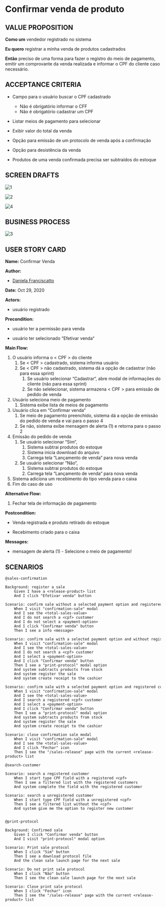 # Confirmar venda de produto

## VALUE PROPOSITION

 **Como um** vendedor registrado no sistema

 **Eu quero** registrar a minha venda de produtos cadastrados

 **Então** preciso de uma forma para fazer o registro do meio de pagamento, emitir um comprovante da venda realizada e informar o CPF do cliente caso necessário.

## ACCEPTANCE CRITERIA

- Campo para o usuário buscar o CPF cadastrado
    - Não é obrigatório informar o CFF
    - Não é obrigatório cadastrar um CPF

- Listar meios de pagamento para selecionar

- Exibir valor do total da venda

- Opção para emissão de um protocolo de venda após a confirmação

- Opção para desistência da venda

- Produtos de uma venda confirmada precisa ser subtraídos do estoque

## SCREEN DRAFTS

![1](/img/must-ERP/confirmar-venda1.png)

![2](/img/must-ERP/confirmar-venda2.png)

![4](/img/must-ERP/confirmar-venda4.png)

## BUSINESS PROCESS

![3](/img/must-ERP/confirmar-venda3.png)

## USER STORY CARD

**Name:** Confirmar Venda

**Author:** 

- [Daniela Franciscatto](https://github.com/danielaanjos) 

**Date:** Oct 29, 2020

**Actors:**  

- usuário registrado

**Precondition:**

- usuário ter a permissão para venda

- usuário ter selecionado “Efetivar venda“

**Main Flow:**

1. O usuário informa o < CPF > do cliente
    1. Se < CPF > cadastrado, sistema informa usuário
    2. Se < CPF > não cadastrado, sistema dá a opção de cadastrar (não para essa sprint)
        1. Se usuário selecionar “Cadastrar“, abre modal de informações do cliente (não para essa sprint)
        2. Se não selelecionar, sistema armazena < CPF > para emissão de pedido de venda
2. Usuário seleciona meio de pagamento
    1. Sistema exibe lista de meios de pagamento
3. Usuário clica em “Confirmar venda“
    1. Se meio de pagamento preenchido, sistema dá a opção de emissão do pedido de venda e vai para o passo 4
    2. Se não, sistema exibe mensagem de alerta (1) e retorna para o passo 2
4. Emissão do pedido de venda
    1. Se usuário selecionar “Sim“, 
        1. Sistema subtrai produtos do estoque
        2. Sistema inicia download do arquivo
        3. Carrega tela “Lançamento de venda“  para nova venda
    2. Se usuário selecionar “Não“,
        1. Sistema subtrai produtos do estoque
        2. Carrega tela “Lançamento de venda“  para nova venda
5. Sistema adiciona um recebimento do tipo venda para o caixa
6. Fim do caso de uso

**Alternative Flow:**

1. Fechar tela de informação de pagamento

**Postcondition:**

- Venda registrada e produto retirado do estoque

- Recebimento criado para o caixa

**Messages:**
	
- mensagem de alerta (1) - Selecione o meio de pagamento!

## SCENARIOS

```gherkin
@sales-confirmation

Background: register a sale
    Given I have a <release-product> list
    And I click "Efetivar venda" button

Scenario: confirm sale without a selected payment option and registered customer cpf
    When I visit "confirmation-sale" modal
    And I see the <total-sales-value>
    And I do not search a <cpf> customer
    And I do not select a <payment-option>
    And I click "Confirmar venda" button
    Then I see a info <message>

Scenario: confirm sale with a selected payment option and without registered customer cpf
    When I visit "confirmation-sale" modal
    And I see the <total-sales-value>
    And I do not search a <cpf> customer
    And I select a <payment-option>
    And I click "Confirmar venda" button
    Then I see a "print-protocol" modal option
    And system subtracts products from stock
    And system register the sale
    And system create receipt to the cashier

Scenario: confirm sale with a selected payment option and registered customer cpf
    When I visit "confirmation-sale" modal
    And I see the <total-sales-value>
    And I search a registered <cpf> customer
    And I select a <payment-option>
    And I click "Confirmar venda" button
    Then I see a "print-protocol" modal option
    And system subtracts products from stock
    And system register the sale
    And system create receipt to the cashier

Scenario: close confirmation sale modal
    When I visit "confirmation-sale" modal
    And I see the <total-sales-value>
    And I click "Fechar" icon
    Then I see the "/sales-release" page with the current <release-product> list  

@search-customer

Scenario: search a registered customer
    When I start type CPF field with a registered <cpf>
    Then I see a filtered list with the registered customers
    And system complete the field with the registered customer

Scenario: search a unregistered customer
    When I start type CPF field with a unregistered <cpf>
    Then I see a filtered list without the <cpf>
    And system give me the option to register new customer


@print-protocol

Background: Confirmed sale
    Given I click "Confirmar venda" button
    And I visit "print-protocol" modal option

Scenario: Print sale protocol
    When I click "Sim" button
    Then I see a download protocol file
    And the clean sale launch page for the next sale
       
Scenario: Do not print sale protocol
    When I click "Não" button
    Then I see the clean sale launch page for the next sale        

Scenario: Close print sale protocol
    When I click "Fechar" icon
    Then I see the "/sales-release" page with the current <release-product> list  
```